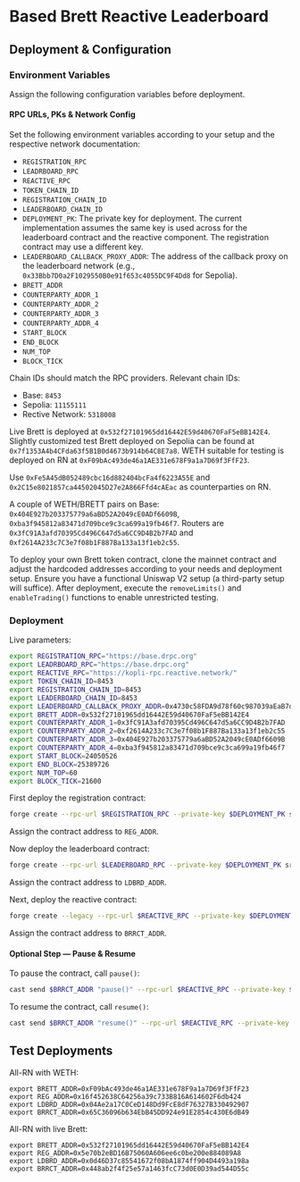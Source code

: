 # Based Brett Reactive Leaderboard

## Deployment & Configuration

### Environment Variables

Assign the following configuration variables before deployment.

#### RPC URLs, PKs & Network Config

Set the following environment variables according to your setup and the respective network documentation:

* `REGISTRATION_RPC`
* `LEADRBOARD_RPC`
* `REACTIVE_RPC`
* `TOKEN_CHAIN_ID`
* `REGISTRATION_CHAIN_ID`
* `LEADERBOARD_CHAIN_ID`
* `DEPLOYMENT_PK`: The private key for deployment. The current implementation assumes the same key is used across for the leaderboard contract and the reactive component. The registration contract may use a different key.
* `LEADERBOARD_CALLBACK_PROXY_ADDR`: The address of the callback proxy on the leaderboard network (e.g., `0x33Bbb7D0a2F1029550B0e91f653c4055DC9F4Dd8` for Sepolia).
* `BRETT_ADDR`
* `COUNTERPARTY_ADDR_1`
* `COUNTERPARTY_ADDR_2`
* `COUNTERPARTY_ADDR_3`
* `COUNTERPARTY_ADDR_4`
* `START_BLOCK`
* `END_BLOCK`
* `NUM_TOP`
* `BLOCK_TICK`

Chain IDs should match the RPC providers. Relevant chain IDs:

* Base: `8453`
* Sepolia: `11155111`
* Rective Network: `5318008`

Live Brett is deployed at `0x532f27101965dd16442E59d40670FaF5eBB142E4`. Slightly customized test Brett deployed on Sepolia can be found at `0x7f1353A4b4CFda63f5B1B0d4673b914b64C8E7a8`. WETH suitable for testing is deployed on RN at `0xF09bAc493de46a1AE331e678F9a1a7D69f3FfF23`.

Use `0xFe5A45dB052489cbc16d882404bcFa4f6223A55E` and `0x2C15e8021857ca44502045D27e2A866Ffd4cAEac` as counterparties on RN.

A couple of WETH/BRETT pairs on Base: `0x404E927b203375779a6aBD52A2049cE0ADf6609B`, `0xba3f945812a83471d709bce9c3ca699a19fb46f7`. Routers are `0x3fC91A3afd70395Cd496C647d5a6CC9D4B2b7FAD` and `0xf2614A233c7C3e7f08b1F887Ba133a13f1eb2c55`.

To deploy your own Brett token contract, clone the mainnet contract and adjust the hardcoded addresses according to your needs and deployment setup. Ensure you have a functional Uniswap V2 setup (a third-party setup will suffice). After deployment, execute the `removeLimits()` and `enableTrading()` functions to enable unrestricted testing.

### Deployment

Live parameters:

```bash
export REGISTRATION_RPC="https://base.drpc.org"
export LEADRBOARD_RPC="https://base.drpc.org"
export REACTIVE_RPC="https://kopli-rpc.reactive.network/"
export TOKEN_CHAIN_ID=8453
export REGISTRATION_CHAIN_ID=8453
export LEADERBOARD_CHAIN_ID=8453
export LEADERBOARD_CALLBACK_PROXY_ADDR=0x4730c58FDA9d78f60c987039aEaB7d261aAd942E
export BRETT_ADDR=0x532f27101965dd16442E59d40670FaF5eBB142E4
export COUNTERPARTY_ADDR_1=0x3fC91A3afd70395Cd496C647d5a6CC9D4B2b7FAD
export COUNTERPARTY_ADDR_2=0xf2614A233c7C3e7f08b1F887Ba133a13f1eb2c55
export COUNTERPARTY_ADDR_3=0x404E927b203375779a6aBD52A2049cE0ADf6609B
export COUNTERPARTY_ADDR_4=0xba3f945812a83471d709bce9c3ca699a19fb46f7
export START_BLOCK=24050526
export END_BLOCK=25389726
export NUM_TOP=60
export BLOCK_TICK=21600
```

First deploy the registration contract:

```bash
forge create --rpc-url $REGISTRATION_RPC --private-key $DEPLOYMENT_PK src/contracts/BasedBrettChallenge.sol:BasedBrettChallenge --constructor-args $START_BLOCK $END_BLOCK
```

Assign the contract address to `REG_ADDR`.

Now deploy the leaderboard contract:

```bash
forge create --rpc-url $LEADERBOARD_RPC --private-key $DEPLOYMENT_PK src/tokens/TokenizedLeaderboard.sol:TokenizedLeaderboard --value 10ether --constructor-args $LEADERBOARD_CALLBACK_PROXY_ADDR $NUM_TOP
```

Assign the contract address to `LDBRD_ADDR`.

Next, deploy the reactive contract:

```bash
forge create --legacy --rpc-url $REACTIVE_RPC --private-key $DEPLOYMENT_PK src/reactive/MonotonicSingleMetricReactive.sol:MonotonicSingleMetricReactive --value 10ether --constructor-args "($TOKEN_CHAIN_ID,$BRETT_ADDR,$REGISTRATION_CHAIN_ID,$REG_ADDR,$LEADERBOARD_CHAIN_ID,$LDBRD_ADDR,$NUM_TOP,0,$BLOCK_TICK,$START_BLOCK,$END_BLOCK,[$COUNTERPARTY_ADDR_1,$COUNTERPARTY_ADDR_2,$COUNTERPARTY_ADDR_3,$COUNTERPARTY_ADDR_4])"
```

Assign the contract address to `BRRCT_ADDR`.

#### Optional Step — Pause & Resume

To pause the contract, call `pause()`:

```bash
cast send $BRRCT_ADDR "pause()" --rpc-url $REACTIVE_RPC --private-key $DEPLOYMENT_PK
```

To resume the contract, call `resume()`:

```bash
cast send $BRRCT_ADDR "resume()" --rpc-url $REACTIVE_RPC --private-key $DEPLOYMENT_PK
```

## Test Deployments

All-RN with WETH:

```
export BRETT_ADDR=0xF09bAc493de46a1AE331e678F9a1a7D69f3FfF23
export REG_ADDR=0x16f452638C64256a39c733B816A614602F6db424
export LDBRD_ADDR=0x04Ae2a17C0CeD148Dd9FcE8dF76327B330492907
export BRRCT_ADDR=0x65C36096b634EbB45DD924e91E2854c430E6dB49
```

All-RN with live Brett:

```
export BRETT_ADDR=0x532f27101965dd16442E59d40670FaF5eBB142E4
export REG_ADDR=0x5e70b2eBD16B75060A606ee6c0be200e884089A8
export LDBRD_ADDR=0x0d46D37c85541672f08bA1874ff904D4493a198a
export BRRCT_ADDR=0x448ab2f4f25e57a1463fcC73d0E0D39ad544D55c
```
